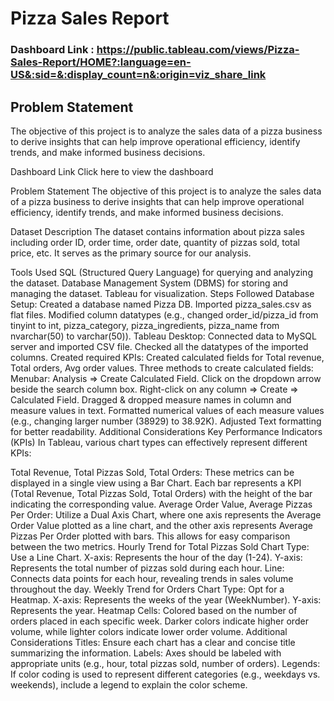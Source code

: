 
# Pizza Sales Report
### Dashboard Link : https://public.tableau.com/views/Pizza-Sales-Report/HOME?:language=en-US&:sid=&:display_count=n&:origin=viz_share_link

## Problem Statement
The objective of this project is to analyze the sales data of a pizza business to derive insights that can help improve operational efficiency, identify trends, and make informed business decisions.

Dashboard Link
Click here to view the dashboard

Problem Statement
The objective of this project is to analyze the sales data of a pizza business to derive insights that can help improve operational efficiency, identify trends, and make informed business decisions.

Dataset Description
The dataset contains information about pizza sales including order ID, order time, order date, quantity of pizzas sold, total price, etc. It serves as the primary source for our analysis.

Tools Used
SQL (Structured Query Language) for querying and analyzing the dataset.
Database Management System (DBMS) for storing and managing the dataset.
Tableau for visualization.
Steps Followed
Database Setup:
Created a database named Pizza DB.
Imported pizza_sales.csv as flat files.
Modified column datatypes (e.g., changed order_id/pizza_id from tinyint to int, pizza_category, pizza_ingredients, pizza_name from nvarchar(50) to varchar(50)).
Tableau Desktop:
Connected data to MySQL server and imported CSV file.
Checked all the datatypes of the imported columns.
Created required KPIs:
Created calculated fields for Total revenue, Total orders, Avg order values.
Three methods to create calculated fields:
Menubar: Analysis => Create Calculated Field.
Click on the dropdown arrow beside the search column box.
Right-click on any column => Create => Calculated Field.
Dragged & dropped measure names in column and measure values in text.
Formatted numerical values of each measure values (e.g., changing larger number (38929) to 38.92K).
Adjusted Text formatting for better readability.
Additional Considerations
Key Performance Indicators (KPIs)
In Tableau, various chart types can effectively represent different KPIs:

Total Revenue, Total Pizzas Sold, Total Orders: These metrics can be displayed in a single view using a Bar Chart. Each bar represents a KPI (Total Revenue, Total Pizzas Sold, Total Orders) with the height of the bar indicating the corresponding value.
Average Order Value, Average Pizzas Per Order: Utilize a Dual Axis Chart, where one axis represents the Average Order Value plotted as a line chart, and the other axis represents Average Pizzas Per Order plotted with bars. This allows for easy comparison between the two metrics.
Hourly Trend for Total Pizzas Sold
Chart Type: Use a Line Chart.
X-axis: Represents the hour of the day (1-24).
Y-axis: Represents the total number of pizzas sold during each hour.
Line: Connects data points for each hour, revealing trends in sales volume throughout the day.
Weekly Trend for Orders
Chart Type: Opt for a Heatmap.
X-axis: Represents the weeks of the year (WeekNumber).
Y-axis: Represents the year.
Heatmap Cells: Colored based on the number of orders placed in each specific week. Darker colors indicate higher order volume, while lighter colors indicate lower order volume.
Additional Considerations
Titles: Ensure each chart has a clear and concise title summarizing the information.
Labels: Axes should be labeled with appropriate units (e.g., hour, total pizzas sold, number of orders).
Legends: If color coding is used to represent different categories (e.g., weekdays vs. weekends), include a legend to explain the color scheme.






